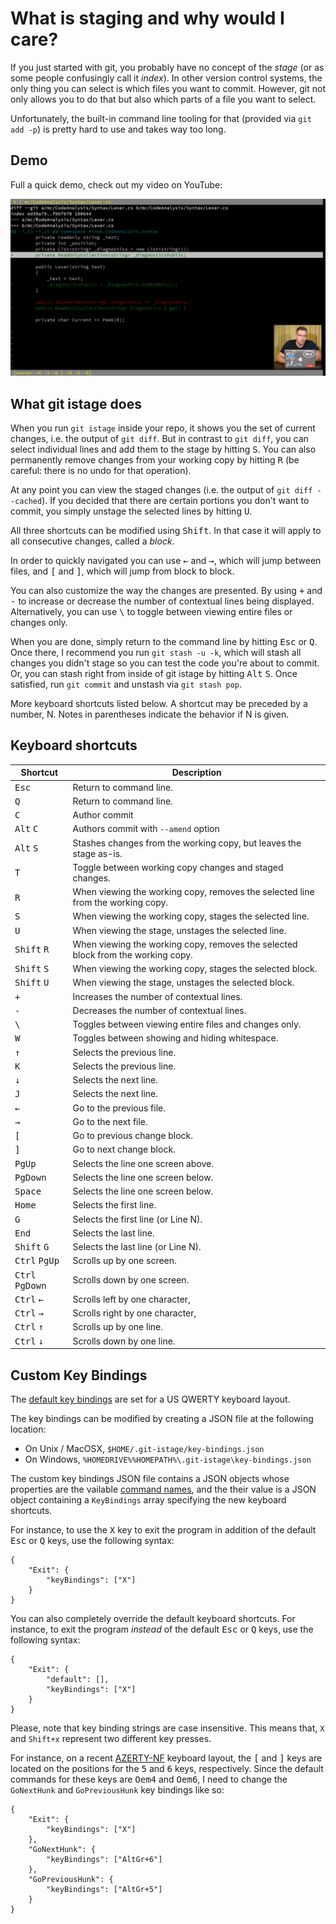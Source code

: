 # What is staging and why would I care?

If you just started with git, you probably have no concept of the *stage* (or as
some people confusingly call it *index*). In other version control systems, the
only thing you can select is which files you want to commit. However, git not
only allows you to do that but also which parts of a file you want to select.

Unfortunately, the built-in command line tooling for that (provided via
`git add -p`) is pretty hard to use and takes way too long.

## Demo

Full a quick demo, check out my video on YouTube:

[![](thumbnail.png)](https://www.youtube.com/watch?v=2nNJly4uim0)

## What git istage does

When you run `git istage` inside your repo, it shows you the set of current
changes, i.e. the output of `git diff`. But in contrast to `git diff`, you can
select individual lines and add them to the stage by hitting <kbd>S</kbd>. You
can also permanently remove changes from your working copy by hitting
<kbd>R</kbd> (be careful: there is no undo for that operation).

At any point you can view the staged changes (i.e. the output of
`git diff --cached`). If you decided that there are certain portions you don't
want to commit, you simply unstage the selected lines by hitting <kbd>U</kbd>.

All three shortcuts can be modified using <kbd>Shift</kbd>. In that case it will
apply to all consecutive changes, called a *block*.

In order to quickly navigated you can use <kbd>←</kbd> and <kbd>→</kbd>, which
will jump between files, and <kbd>[</kbd> and <kbd>]</kbd>, which will jump
from block to block.

You can also customize the way the changes are presented. By using <kbd>+</kbd>
and <kbd>-</kbd> to increase or decrease the number of contextual lines being
displayed. Alternatively, you can use <kbd>\\</kbd> to toggle between viewing
entire files or changes only.

When you are done, simply return to the command line by hitting <kbd>Esc</kbd>
or <kbd>Q</kbd>. Once there, I recommend you run `git stash -u -k`, which will
stash all changes you didn't stage so you can test the code you're about to
commit. Or, you can stash right from inside of git istage by hitting
<kbd>Alt</kbd> <kbd>S</kbd>. Once satisfied, run `git commit` and unstash via
`git stash pop`.

More keyboard shortcuts listed below.
A shortcut may be preceded by a number, N. 
Notes in parentheses indicate the behavior if N is given.

## Keyboard shortcuts

Shortcut | Description
---------|------------
<kbd>Esc</kbd> | Return to command line.
<kbd>Q</kbd> | Return to command line.
<kbd>C</kbd> | Author commit
<kbd>Alt</kbd> <kbd>C</kbd> | Authors commit with `--amend` option
<kbd>Alt</kbd> <kbd>S</kbd> | Stashes changes from the working copy, but leaves the stage as-is.
<kbd>T</kbd> | Toggle between working copy changes and staged changes.
<kbd>R</kbd> | When viewing the working copy, removes the selected line from the working copy.
<kbd>S</kbd> | When viewing the working copy, stages the selected line.
<kbd>U</kbd> | When viewing the stage, unstages the selected line.
<kbd>Shift</kbd> <kbd>R</kbd> | When viewing the working copy, removes the selected block from the working copy.
<kbd>Shift</kbd> <kbd>S</kbd> | When viewing the working copy, stages the selected block.
<kbd>Shift</kbd> <kbd>U</kbd> | When viewing the stage, unstages the selected block.
<kbd>+</kbd> | Increases the number of contextual lines.
<kbd>-</kbd> | Decreases the number of contextual lines.
<kbd>\\</kbd> | Toggles between viewing entire files and changes only.
<kbd>W</kbd> | Toggles between showing and hiding whitespace.
<kbd>↑</kbd> | Selects the previous line.
<kbd>K</kbd> | Selects the previous line.
<kbd>↓</kbd> | Selects the next line.
<kbd>J</kbd> | Selects the next line.
<kbd>←</kbd> | Go to the previous file.
<kbd>→</kbd> | Go to the next file.
<kbd>[</kbd> | Go to previous change block.
<kbd>]</kbd> | Go to next change block.
<kbd>PgUp</kbd> | Selects the line one screen above.
<kbd>PgDown</kbd> | Selects the line one screen below.
<kbd>Space</kbd> | Selects the line one screen below.
<kbd>Home</kbd>| Selects the first line.
<kbd>G</kbd>| Selects the first line (or Line N).
<kbd>End</kbd> | Selects the last line.
<kbd>Shift</kbd> <kbd>G</kbd> | Selects the last line (or Line N).
<kbd>Ctrl</kbd> <kbd>PgUp</kbd> | Scrolls up by one screen.
<kbd>Ctrl</kbd> <kbd>PgDown</kbd> | Scrolls down by one screen.
<kbd>Ctrl</kbd> <kbd>←</kbd> | Scrolls left by one character,
<kbd>Ctrl</kbd> <kbd>→</kbd> | Scrolls right by one character,
<kbd>Ctrl</kbd> <kbd>↑</kbd> | Scrolls up by one line.
<kbd>Ctrl</kbd> <kbd>↓</kbd> | Scrolls down by one line.

## Custom Key Bindings

The [default key bindings](#keyboard-shortcuts) are set for a US QWERTY keyboard layout.

The key bindings can be modified by creating a JSON file at the following location:

- On Unix / MacOSX, `$HOME/.git-istage/key-bindings.json`
- On Windows, `%HOMEDRIVE%%HOMEPATH%\.git-istage\key-bindings.json`

The custom key bindings JSON file contains a JSON objects whose properties are the vailable [command names](/src/git-istage/key-bindings.json), and the their value is a JSON object containing a `KeyBindings` array specifying the new keyboard shortcuts.

For instance, to use the <kbd>X</kbd> key to exit the program in addition of the default <kbd>Esc</kbd> or <kbd>Q</kbd> keys, use the following syntax:

```
{
    "Exit": {
        "keyBindings": ["X"]
    }
}
```

You can also completely override the default keyboard shortcuts. For instance, to exit the program _instead_ of the default <kbd>Esc</kbd> or <kbd>Q</kbd> keys, use the following syntax:

```
{
    "Exit": {
        "default": [],
        "keyBindings": ["X"]
    }
}
```

Please, note that key binding strings are case insensitive. This means that, `X` and `Shift+x` represent two different key presses.

For instance, on a recent [AZERTY-NF](https://springcomp.github.io/optimized-azerty-win/) keyboard layout, the <kbd>[</kbd> and <kbd>]</kbd> keys are located on the positions for the <kbd>5</kbd> and <kbd>6</kbd> keys, respectively. Since the default commands for these keys are <kbd>Oem4</kbd> and <kbd>Oem6</kbd>, I need to change the `GoNextHunk` and `GoPreviousHunk` key bindings like so:

```
{
    "Exit": {
        "keyBindings": ["X"]
    },
    "GoNextHunk": {
        "keyBindings": ["AltGr+6"]
    },
    "GoPreviousHunk": {
        "keyBindings": ["AltGr+5"]
    }
}
```
